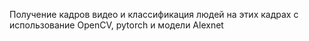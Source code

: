 Получение кадров видео и классификация людей на этих кадрах с использование OpenCV, pytorch и модели Alexnet
